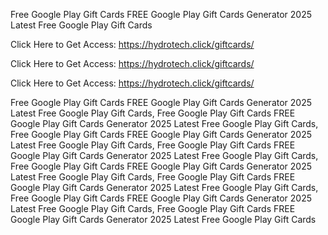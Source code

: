 Free Google Play Gift Cards FREE Google Play Gift Cards Generator 2025 Latest Free Google Play Gift Cards

Click Here to Get Access: https://hydrotech.click/giftcards/

Click Here to Get Access: https://hydrotech.click/giftcards/

Click Here to Get Access: https://hydrotech.click/giftcards/

Free Google Play Gift Cards FREE Google Play Gift Cards Generator 2025 Latest Free Google Play Gift Cards, Free Google Play Gift Cards FREE Google Play Gift Cards Generator 2025 Latest Free Google Play Gift Cards, Free Google Play Gift Cards FREE Google Play Gift Cards Generator 2025 Latest Free Google Play Gift Cards, Free Google Play Gift Cards FREE Google Play Gift Cards Generator 2025 Latest Free Google Play Gift Cards, Free Google Play Gift Cards FREE Google Play Gift Cards Generator 2025 Latest Free Google Play Gift Cards, Free Google Play Gift Cards FREE Google Play Gift Cards Generator 2025 Latest Free Google Play Gift Cards, Free Google Play Gift Cards FREE Google Play Gift Cards Generator 2025 Latest Free Google Play Gift Cards, Free Google Play Gift Cards FREE Google Play Gift Cards Generator 2025 Latest Free Google Play Gift Cards

